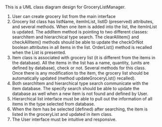 This is a UML class diagram design for GroceryListManager. 
1. User can create grocery list from the main interface
2. Grocery list class has listName, itemInList, listID (preserved) attributes, and several methods. 
	When one item is added into the list, the itemInList is updated.
	The addItem method is pointing to two different classes: searchItem and hierarchical type search.
	The clearAllitem() and checkAllItem() methods should be able to update the checkOrNot boolean attributes in all items in the list.
	OrderList() method is recalled when the List is presented.
3. Item class is associated with grocery list (it is different from the items in the database). 
	All the items in the list has a name, quantity, (units are defined by database), check or not. 
	Several methods for this class.
	Once there is any modification to the item, the grocery list should be automatically updated (method updateGroceryList() recalled).
4. Both searchItem and hierarchical type search communicate with the item database.
	The specify search should be able to update the database as well when a new item is not found and defined by User.
5. Hierarchical list interface must be able to pull out the information of all items in the type selected from database.
6. When the item has be selected (defined) after searching, the item is listed in the groceryList and updated in item class.
7. The User interface must be intuitive and responsive.


